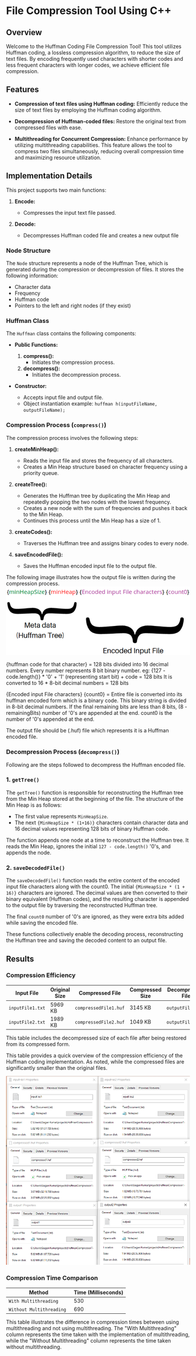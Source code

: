 #  File Compression Tool Using C++



## Overview

Welcome to the Huffman Coding File Compression Tool! This tool utilizes Huffman coding, a lossless compression algorithm, to reduce the size of text files. By encoding frequently used characters with shorter codes and less frequent characters with longer codes, we achieve efficient file compression.

## Features

- **Compression of text files using Huffman coding:** Efficiently reduce the size of text files by employing the Huffman coding algorithm.
  
- **Decompression of Huffman-coded files:** Restore the original text from compressed files with ease.

- **Multithreading for Concurrent Compression:** Enhance performance by utilizing multithreading capabilities. This feature allows the tool to compress two files simultaneously, reducing overall compression time and maximizing resource utilization.




## Implementation Details


This project supports two main functions:

1. **Encode:**
   - Compresses the input text file passed.

2. **Decode:**
   - Decompresses Huffman coded file and creates a new output file

### Node Structure

The `Node` structure represents a node of the Huffman Tree, which is generated during the compression or decompression of files. It stores the following information:
- Character data
- Frequency
- Huffman code
- Pointers to the left and right nodes (if they exist)

### Huffman Class

The `Huffman` class contains the following components:

- **Public Functions:**
  1. **compress():**
     - Initiates the compression process.
  2. **decompress():**
     - Initiates the decompression process.

- **Constructor:**
  - Accepts input file and output file.
  - Object instantiation example: `huffman h(inputFileName, outputFileName);`

### Compression Process (`compress()`)

The compression process involves the following steps:

1. **createMinHeap():**
   - Reads the input file and stores the frequency of all characters.
   - Creates a Min Heap structure based on character frequency using a priority queue.

2. **createTree():**
   - Generates the Huffman tree by duplicating the Min Heap and repeatedly popping the two nodes with the lowest frequency.
   - Creates a new node with the sum of frequencies and pushes it back to the Min Heap.
   - Continues this process until the Min Heap has a size of 1.

3. **createCodes():**
   - Traverses the Huffman tree and assigns binary codes to every node.

4. **saveEncodedFile():**
   - Saves the Huffman encoded input file to the output file.



The following image illustrates how the output file is written during the compression process.
![Output File Structure](images/huffman_image.png)

{huffman code for that character} = 128 bits divided into 16 decimal numbers. Every number represents 8 bit binary number.
eg: {127 - code.length()} * '0' + '1' (representing start bit) + code = 128 bits
It is converted to 16 * 8-bit decimal numbers = 128 bits

{Encoded input File characters} {count0} = Entire file is converted into its huffman encoded form which is a binary code. This binary string is divided in 8-bit decimal numbers. If the final remaining bits are less than 8 bits, (8 - remainingBits) number of '0's are appended at the end. count0 is the number of '0's appended at the end.

The output file should be (.huf) file which represents it is a Huffman encoded file.



### Decompression Process (`decompress()`)

 Following are the steps followed to decompress the Huffman encoded file.


### 1. `getTree()`

The `getTree()` function is responsible for reconstructing the Huffman tree from the Min Heap stored at the beginning of the file. The structure of the Min Heap is as follows:
- The first value represents `MinHeapSize`.
- The next `{MinHeapSize * (1+16)}` characters contain character data and 16 decimal values representing 128 bits of binary Huffman code.

The function appends one node at a time to reconstruct the Huffman tree. It reads the Min Heap, ignores the initial `127 - code.length()` '0's, and appends the node.

### 2. `saveDecodedFile()`

The `saveDecodedFile()` function reads the entire content of the encoded input file characters along with the count0. The initial `{MinHeapSize * (1 + 16)}` characters are ignored. The decimal values are then converted to their binary equivalent (Huffman codes), and the resulting character is appended to the output file by traversing the reconstructed Huffman tree.

The final `count0` number of '0's are ignored, as they were extra bits added while saving the encoded file.

These functions collectively enable the decoding process, reconstructing the Huffman tree and saving the decoded content to an output file.

## Results
### Compression Efficiency


| Input File       | Original Size | Compressed File   | Compressed Size | Decompressed File | Decompressed Size |
|-------------------|---------------|-------------------|------------------|-------------------|-------------------|
| `inputFile1.txt`  | 5969 KB       | `compressedFile1.huf` | 3145 KB          | `outputFile1.txt` | 5969 KB           |
| `inputFile2.txt`  | 1989 KB       | `compressedFile2.huf` | 1049 KB          | `outputFile2.txt` | 1989 KB           |

This table includes the decompressed size of each file after being restored from its compressed form. 


This table provides a quick overview of the compression efficiency of the Huffman coding implementation. As noted, while the compressed files are significantly smaller than the original files.

![compression times](images/compression_times.PNG)

### Compression Time Comparison

| Method                 | Time (Milliseconds) |
|------------------------|----------------------|
| `With Multithreading`    | 530                  |
| `Without Multithreading `| 690                  |

This table illustrates the difference in compression times between using multithreading and not using multithreading. The "With Multithreading" column represents the time taken with the implementation of multithreading, while the "Without Multithreading" column represents the time taken without multithreading.







